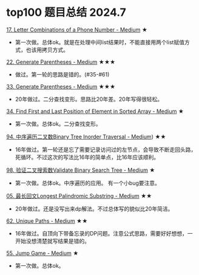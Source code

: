 top100 题目总结 2024.7
=
[17. Letter Combinations of a Phone Number - Medium](https://github.com/zhuxiuwei/algo/blob/master/src/LeetCode/round3/P017_LetterCombinationsOfPhoneNumber.java) ★
* 第一次做。总体ok。就是在处理中间list结果时，不能直接用两个list赋值方式，也该用拷贝方式。

[22. Generate Parentheses - Medium](https://github.com/zhuxiuwei/algo/blob/master/src/LeetCode/round3/P022_GenerateParentheses.java) ★★★
* 做过。第一轮的思路是错的。(#35-#61)

[33. Generate Parentheses - Medium](https://github.com/zhuxiuwei/algo/blob/master/src/LeetCode/round3/P033_SearchInRotatedSortedArray.java) ★★★
* 20年做过。二分查找变形。思路比20年差。20年写得很轻松。

[34. Find First and Last Position of Element in Sorted Array - Medium](https://github.com/zhuxiuwei/algo/blob/master/src/LeetCode/round3/P034_FindFirstAndLastPositionOfElementInSortedArray.java) ★
* 第一次做。总体ok。二分查找变形。

[94. 中序遍历二叉数Binary Tree Inorder Traversal - Medium](https://github.com/zhuxiuwei/algo/blob/master/src/LeetCode/round3/P094_BinaryTreeInorderTraversal.java)) ★★
* 16年做过。第一轮还是忘了需要记录访问过的左节点，会导致不断走回头路，死循环。不过这次的写法比16年的简单点，比16年应该顺利。

[98. 验证二叉搜索数Validate Binary Search Tree - Medium](https://github.com/zhuxiuwei/algo/blob/master/src/LeetCode/round3/P098_ValidateBinarySearchTree.java) ★
* 第一次做。总体ok。中序遍历的应用。 有一个小bug要注意。

[05. 最长回文Longest Palindromic Substring - Medium](https://github.com/zhuxiuwei/algo/blob/master/src/LeetCode/round3/P005_LongestPalindromicSubstring.java) ★★
* 20年做过。还是没写出来dp解法。不过总体写的貌似比20年简洁。

[62. Unique Paths - Medium](https://github.com/zhuxiuwei/algo/blob/master/src/LeetCode/round3/P062_UniquePaths.java) ★★
* 16年做过。自顶向下带备忘录的DP问题。注意公式思路，需要好好想想，一开始没想清楚就写结果是错的。

[55. Jump Game - Medium](https://github.com/zhuxiuwei/algo/blob/master/src/LeetCode/round3/P055_JumpGame.java) ★
* 第一次做。总体ok。

